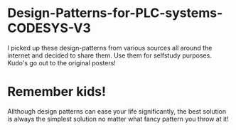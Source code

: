 # Design-Patterns-for-PLC-systems-CODESYS-V3

I picked up these design-patterns from various sources all around the internet and decided to share them.
Use them for selfstudy purposes. Kudo's go out to the original posters!




# Remember kids!

Allthough design patterns can ease your life significantly, the best solution is always the simplest solution no matter what fancy pattern you throw at it!
